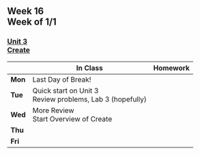 ## Week 16 <br>Week of 1/1

### [Unit 3](/apcsp/curriculum/3)<br>[Create](/apcsp/curriculum/pt/create)

  |       |In Class               |Homework   |
  |-------|---------              |---------  |
  |**Mon**|Last Day of Break! | |
  |**Tue**|Quick start on Unit 3<br>Review problems, Lab 3 (hopefully) | |
  |**Wed**|More Review<br>Start Overview of Create | |
  |**Thu**| | |
  |**Fri**| | |

<!-- <img src="https://slideplayer.com/16079147/88/images/slide_1.jpg" alt="Pointer Fun with Binky" height="400"> -->

<meta http-equiv="refresh" content="300"/>
